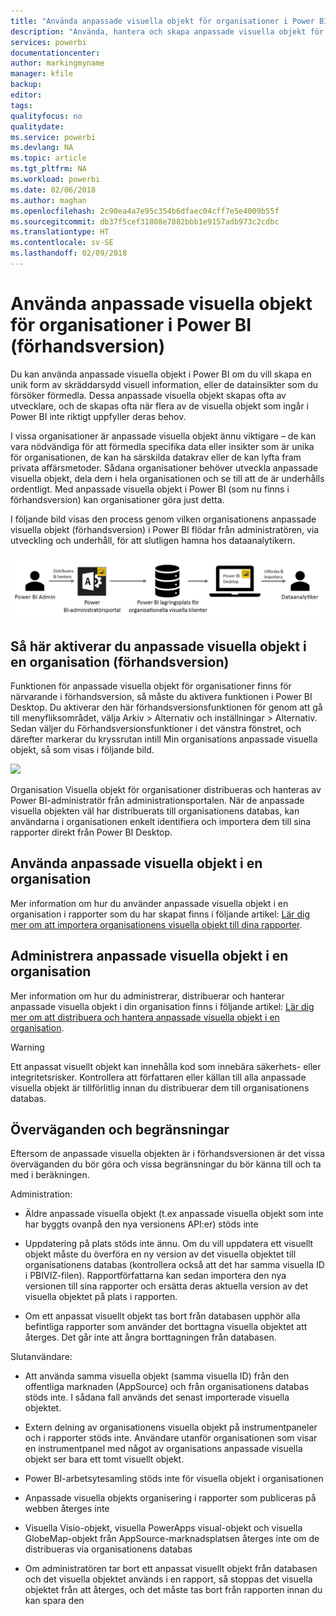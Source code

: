 ```yaml
---
title: "Använda anpassade visuella objekt för organisationer i Power BI"
description: "Använda, hantera och skapa anpassade visuella objekt för organisationer i Power BI"
services: powerbi
documentationcenter: 
author: markingmyname
manager: kfile
backup: 
editor: 
tags: 
qualityfocus: no
qualitydate: 
ms.service: powerbi
ms.devlang: NA
ms.topic: article
ms.tgt_pltfrm: NA
ms.workload: powerbi
ms.date: 02/06/2018
ms.author: maghan
ms.openlocfilehash: 2c90ea4a7e95c354b6dfaec04cff7e5e4009b55f
ms.sourcegitcommit: db37f5cef31808e7882bbb1e9157adb973c2cdbc
ms.translationtype: HT
ms.contentlocale: sv-SE
ms.lasthandoff: 02/09/2018
---
```

# <a name="using-organization-custom-visuals-in-power-bi-preview"></a>Använda anpassade visuella objekt för organisationer i Power BI (förhandsversion)

Du kan använda anpassade visuella objekt i Power BI om du vill skapa en unik form av skräddarsydd visuell information, eller de datainsikter som du försöker förmedla. Dessa anpassade visuella objekt skapas ofta av utvecklare, och de skapas ofta när flera av de visuella objekt som ingår i Power BI inte riktigt uppfyller deras behov. 

I vissa organisationer är anpassade visuella objekt ännu viktigare – de kan vara nödvändiga för att förmedla specifika data eller insikter som är unika för organisationen, de kan ha särskilda datakrav eller de kan lyfta fram privata affärsmetoder. Sådana organisationer behöver utveckla anpassade visuella objekt, dela dem i hela organisationen och se till att de är underhålls ordentligt. Med anpassade visuella objekt i Power BI (som nu finns i förhandsversion) kan organisationer göra just detta. 

I följande bild visas den process genom vilken organisationens anpassade visuella objekt (förhandsversion) i Power BI flödar från administratören, via utveckling och underhåll, för att slutligen hamna hos dataanalytikern.

![](media/power-bi-custom-visuals-organizational/custom-visual-org-01.jpg)

## <a name="how-to-enable-organizational-custom-visuals-preview"></a>Så här aktiverar du anpassade visuella objekt i en organisation (förhandsversion)

Funktionen för anpassade visuella objekt för organisationer finns för närvarande i förhandsversion, så måste du aktivera funktionen i Power BI Desktop. Du aktiverar den här förhandsversionsfunktionen för genom att gå till menyfliksområdet, välja Arkiv > Alternativ och inställningar > Alternativ. Sedan väljer du Förhandsversionsfunktioner i det vänstra fönstret, och därefter markerar du kryssrutan intill Min organisations anpassade visuella objekt, så som visas i följande bild.

![](media/power-bi-custom-visuals-organizational/custom-visual-org-02.jpg)

Organisation Visuella objekt för organisationer distribueras och hanteras av Power BI-administratör från administrationsportalen. När de anpassade visuella objekten väl har distribuerats till organisationens databas, kan användarna i organisationen enkelt identifiera och importera dem till sina rapporter direkt från Power BI Desktop.

## <a name="using-organizational-custom-visuals"></a>Använda anpassade visuella objekt i en organisation

Mer information om hur du använder anpassade visuella objekt i en organisation i rapporter som du har skapat finns i följande artikel: [Lär dig mer om att importera organisationens visuella objekt till dina rapporter](power-bi-custom-visuals.md).
 
## <a name="administering-organizational-custom-visuals"></a>Administrera anpassade visuella objekt i en organisation

Mer information om hur du administrerar, distribuerar och hanterar anpassade visuella objekt i din organisation finns i följande artikel: [Lär dig mer om att distribuera och hantera anpassade visuella objekt i en organisation](https://go.microsoft.com/fwlink/?linkid=866790).

> [!WARNING]
> Ett anpassat visuellt objekt kan innehålla kod som innebära säkerhets- eller integritetsrisker. Kontrollera att författaren eller källan till alla anpassade visuella objekt är tillförlitlig innan du distribuerar dem till organisationens databas. 
> 

## <a name="considerations-and-limitations"></a>Överväganden och begränsningar
 
Eftersom de anpassade visuella objekten är i förhandsversionen är det vissa överväganden du bör göra och vissa begränsningar du bör känna till och ta med i beräkningen.
 
Administration:

* Äldre anpassade visuella objekt (t.ex anpassade visuella objekt som inte har byggts ovanpå den nya versionens API:er) stöds inte

* Uppdatering på plats stöds inte ännu. Om du vill uppdatera ett visuellt objekt måste du överföra en ny version av det visuella objektet till organisationens databas (kontrollera också att det har samma visuella ID i PBIVIZ-filen). Rapportförfattarna kan sedan importera den nya versionen till sina rapporter och ersätta deras aktuella version av det visuella objektet på plats i rapporten.

* Om ett anpassat visuellt objekt tas bort från databasen upphör alla befintliga rapporter som använder det borttagna visuella objektet att återges. Det går inte att ångra borttagningen från databasen.
 
Slutanvändare:

* Att använda samma visuella objekt (samma visuella ID) från den offentliga marknaden (AppSource) och från organisationens databas stöds inte. I sådana fall används det senast importerade visuella objektet.

* Extern delning av organisationens visuella objekt på instrumentpaneler och i rapporter stöds inte. Användare utanför organisationen som visar en instrumentpanel med något av organisations anpassade visuella objekt ser bara ett tomt visuellt objekt. 

* Power BI-arbetsytesamling stöds inte för visuella objekt i organisationen

* Anpassade visuella objekts organisering i rapporter som publiceras på webben återges inte

* Visuella Visio-objekt, visuella PowerApps visual-objekt och visuella GlobeMap-objekt från AppSource-marknadsplatsen återges inte om de distribueras via organisationens databas

* Om administratören tar bort ett anpassat visuellt objekt från databasen och det visuella objektet används i en rapport, så stoppas det visuella objektet från att återges, och det måste tas bort från rapporten innan du kan spara den